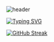 ![header](https://capsule-render.vercel.app/api?type=waving&color=0:C3B4C1,100:B2F7EF&height=300&section=header&text=hI'm%20LIM&fontSize=90)

[![Typing SVG](https://readme-typing-svg.demolab.com?font=Fira+Code&weight=700&size=22&duration=2000&pause=2000&color=BFB1E1&center=true&vCenter=true&width=825&height=60&lines=There's+a+discipline+for+passion;It's+about+how+many+times+you+stand+up)](https://git.io/typing-svg)


[![GitHub Streak](https://streak-stats.demolab.com?user=limchaeyeon8&theme=tokyonight-duo&hide_border=true&mode=weekly)](https://git.io/streak-stats)

<!--
**limchaeyeon8/limchaeyeon8** is a ✨ _special_ ✨ repository because its `README.md` (this file) appears on your GitHub profile.

Here are some ideas to get you started:

- 🔭 I’m currently working on ...
- 🌱 I’m currently learning ...
- 👯 I’m looking to collaborate on ...
- 🤔 I’m looking for help with ...
- 💬 Ask me about ...
- 📫 How to reach me: ...
- 😄 Pronouns: ...
- ⚡ Fun fact: ...
-->
